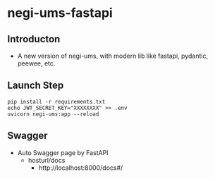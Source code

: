 # negi-ums-fastapi

## Introducton
* A new version of negi-ums, with modern lib like fastapi, pydantic, peewee, etc.

## Launch Step
```
pip install -r requirements.txt
echo JWT_SECRET_KEY="XXXXXXXX" >> .env
uvicorn negi-ums:app --reload
```
## Swagger
* Auto Swagger page by FastAPI
  * hosturl/docs
    * http://localhost:8000/docs#/